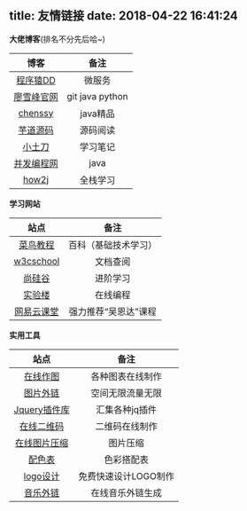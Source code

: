 title: 友情链接
date: 2018-04-22 16:41:24
---
**大佬博客**(排名不分先后哈~)

| 博客 | 备注 | 
| :-: | :-: | 
| [程序猿DD](http://blog.didispace.com/) | 微服务 |
| [廖雪峰官网](https://www.liaoxuefeng.com/) | git java python |
| [chenssy](http://cmsblogs.com/) | java精品 | 
| [芋道源码](http://www.iocoder.cn/) | 源码阅读 |
| [小土刀](http://wdxtub.com/) | 学习笔记 |
| [并发编程网](http://ifeve.com/) | java |
| [how2j](http://how2j.cn/) | 全栈学习


**学习网站**

| 站点 | 备注 | 
| :-: | :-: | 
| [菜鸟教程](http://www.runoob.com/) | 百科（基础技术学习） |
| [w3cschool](https://www.w3cschool.cn/) | 文档查阅 |
| [尚硅谷](http://www.atguigu.com/online.shtml) | 进阶学习 | 
| [实验楼](https://www.shiyanlou.com/courses/) | 在线编程 |
| [网易云课堂](http://study.163.com/) | 强力推荐“吴恩达”课程 |


**实用工具**

| 站点 | 备注 | 
| :-: | :-: | 
| [在线作图](https://www.processon.com/) | 各种图表在线制作 |
| [图片外链](http://www.tietuku.com) | 空间无限流量无限 |
| [Jquery插件库](http://www.jq22.com) | 汇集各种jq插件 | 
| [在线二维码](https://cli.im/url) | 二维码在线制作 |
| [在线图片压缩](https://www.tuhaokuai.com/image) | 图片压缩 |
| [配色表](http://tool.c7sky.com/webcolor) | 色彩搭配表 |
| [logo设计](http://www.uugai.com/) | 免费快速设计LOGO制作 |
| [音乐外链](https://music.2333.me/) | 在线音乐外链生成 |